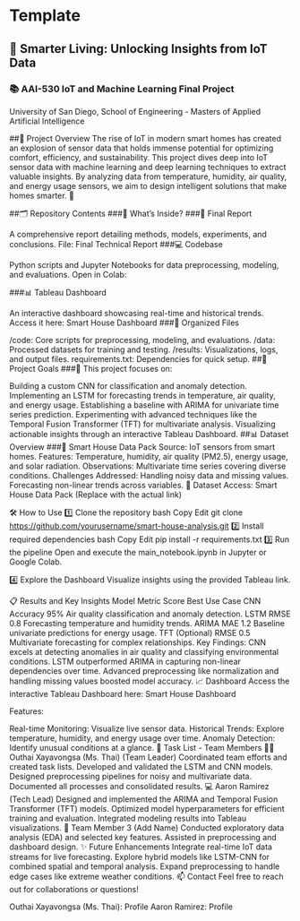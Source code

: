 # Template
## 🏡 Smarter Living: Unlocking Insights from IoT Data
### 📚 AAI-530 IoT and Machine Learning Final Project
University of San Diego, School of Engineering - Masters of Applied Artificial Intelligence

##🚀 Project Overview
The rise of IoT in modern smart homes has created an explosion of sensor data that holds immense potential for optimizing comfort, efficiency, and sustainability.
This project dives deep into IoT sensor data with machine learning and deep learning techniques to extract valuable insights.
By analyzing data from temperature, humidity, air quality, and energy usage sensors, we aim to design intelligent solutions that make homes smarter. 🌟

##🗂 Repository Contents
###📁 What’s Inside?
###📄 Final Report

A comprehensive report detailing methods, models, experiments, and conclusions.
File: Final Technical Report
###💻 Codebase

Python scripts and Jupyter Notebooks for data preprocessing, modeling, and evaluations.
Open in Colab:

###📊 Tableau Dashboard

An interactive dashboard showcasing real-time and historical trends.
Access it here: Smart House Dashboard
###📂 Organized Files

/code: Core scripts for preprocessing, modeling, and evaluations.
/data: Processed datasets for training and testing.
/results: Visualizations, logs, and output files.
requirements.txt: Dependencies for quick setup.
##🎯 Project Goals
###🌟 This project focuses on:

Building a custom CNN for classification and anomaly detection.
Implementing an LSTM for forecasting trends in temperature, air quality, and energy usage.
Establishing a baseline with ARIMA for univariate time series prediction.
Experimenting with advanced techniques like the Temporal Fusion Transformer (TFT) for multivariate analysis.
Visualizing actionable insights through an interactive Tableau Dashboard.
##📊 Dataset Overview
###📂 Smart House Data Pack
Source: IoT sensors from smart homes.
Features:
Temperature, humidity, air quality (PM2.5), energy usage, and solar radiation.
Observations: Multivariate time series covering diverse conditions.
Challenges Addressed:
Handling noisy data and missing values.
Forecasting non-linear trends across variables.
🔗 Dataset Access: Smart House Data Pack (Replace with the actual link)

🛠️ How to Use
1️⃣ Clone the repository
bash
Copy
Edit
git clone https://github.com/yourusername/smart-house-analysis.git
2️⃣ Install required dependencies
bash
Copy
Edit
pip install -r requirements.txt
3️⃣ Run the pipeline
Open and execute the main_notebook.ipynb in Jupyter or Google Colab.

4️⃣ Explore the Dashboard
Visualize insights using the provided Tableau link.

📋 Results and Key Insights
Model	Metric	Score	Best Use Case
CNN	Accuracy	95%	Air quality classification and anomaly detection.
LSTM	RMSE	0.8	Forecasting temperature and humidity trends.
ARIMA	MAE	1.2	Baseline univariate predictions for energy usage.
TFT (Optional)	RMSE	0.5	Multivariate forecasting for complex relationships.
Key Findings:
CNN excels at detecting anomalies in air quality and classifying environmental conditions.
LSTM outperformed ARIMA in capturing non-linear dependencies over time.
Advanced preprocessing like normalization and handling missing values boosted model accuracy.
📈 Dashboard
Access the interactive Tableau Dashboard here:
Smart House Dashboard

Features:

Real-time Monitoring: Visualize live sensor data.
Historical Trends: Explore temperature, humidity, and energy usage over time.
Anomaly Detection: Identify unusual conditions at a glance.
📅 Task List - Team Members
🧑‍💼 Outhai Xayavongsa (Ms. Thai) (Team Leader)
Coordinated team efforts and created task lists.
Developed and validated the LSTM and CNN models.
Designed preprocessing pipelines for noisy and multivariate data.
Documented all processes and consolidated results.
💻 Aaron Ramirez (Tech Lead)
Designed and implemented the ARIMA and Temporal Fusion Transformer (TFT) models.
Optimized model hyperparameters for efficient training and evaluation.
Integrated modeling results into Tableau visualizations.
🔧 Team Member 3 (Add Name)
Conducted exploratory data analysis (EDA) and selected key features.
Assisted in preprocessing and dashboard design.
✨ Future Enhancements
Integrate real-time IoT data streams for live forecasting.
Explore hybrid models like LSTM-CNN for combined spatial and temporal analysis.
Expand preprocessing to handle edge cases like extreme weather conditions.
📫 Contact
Feel free to reach out for collaborations or questions!

Outhai Xayavongsa (Ms. Thai): Profile
Aaron Ramirez: Profile
